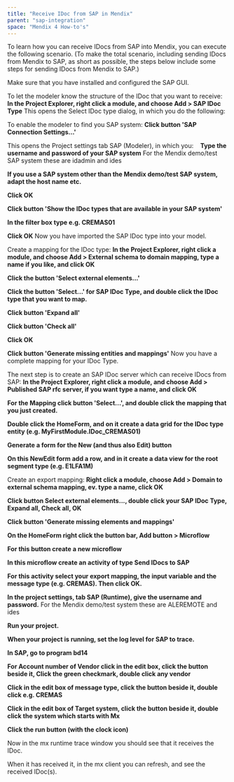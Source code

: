 ```yaml
---
title: "Receive IDoc from SAP in Mendix"
parent: "sap-integration"
space: "Mendix 4 How-to's"
---
```

To learn how you can receive IDocs from SAP into Mendix, you can execute the following scenario.
(To make the total scenario, including sending IDocs from Mendix to SAP, as short as possible, the steps below include some steps for sending IDocs from Mendix to SAP.)

 Make sure that you have installed and configured the SAP GUI.

To let the modeler know the structure of the IDoc that you want to receive:
 **In the Project Explorer, right click a module, and choose Add > SAP IDoc Type**
This opens the Select IDoc type dialog, in which you do the following:

To enable the modeler to find you SAP system:
**Click button 'SAP Connection Settings...'**

This opens the Project settings tab SAP (Modeler), in which you:
    **Type the username and password of your SAP system**
For the Mendix demo/test SAP system these are idadmin and ides

**If you use a SAP system other than the Mendix demo/test SAP system, adapt the host name etc.**

**Click OK**

**Click button 'Show the IDoc types that are available in your SAP system'**

**In the filter box type e.g. CREMAS01**

**Click OK**
Now you have imported the SAP IDoc type into your model.

Create a mapping for the IDoc type:
 **In the Project Explorer, right click a module, and choose Add > External schema to domain mapping, type a name if you like, and click OK**

**Click the button 'Select external elements...'**

**Click the button 'Select...' for SAP IDoc Type, and double click the IDoc type that you want to map.**

**Click button 'Expand all'**

**Click button 'Check all'**

**Click OK**

**Click button 'Generate missing entities and mappings'**
Now you have a complete mapping for your IDoc Type.

The next step is to create an SAP IDoc server which can receive IDocs from SAP:
 **In the Project Explorer, right click a module, and choose Add > Published SAP rfc server, if you want type a name, and click OK**

**For the Mapping click button 'Select...', and double click the mapping that you just created.**

 **Double click the HomeForm, and on it create a data grid for the IDoc type entity (e.g. MyFirstModule.IDoc_CREMAS01)**

**Generate a form for the New (and thus also Edit) button**

 **On this NewEdit form add a row, and in it create a data view for the root segment type (e.g. E1LFA1M)**

Create an export mapping:
 **Right click a module, choose Add > Domain to external schema mapping, ev. type a name, click OK**

**Click button Select external elements..., double click your SAP IDoc Type, Expand all, Check all, OK**

 **Click button 'Generate missing elements and mappings'**

 **On the HomeForm right click the button bar, Add button > Microflow**

**For this button create a new microflow**

 **In this microflow create an activity of type Send IDocs to SAP**

  **For this activity select your export mapping, the input variable and the message type (e.g. CREMAS). Then click OK.**

 **In the project settings, tab SAP (Runtime), give the username and password.**
For the Mendix demo/test system these are ALEREMOTE and ides

 **Run your project.**

 **When your project is running, set the log level for SAP to trace.**

 **In SAP, go to program bd14**

**For Account number of Vendor click in the edit box, click the button beside it, Click the green checkmark, double click any vendor**

 **Click in the edit box of message type, click the button beside it, double click e.g. CREMAS**

 **Click in the edit box of Target system, click the button beside it, double click the system which starts with Mx**

**Click the run button (with the clock icon)**

Now in the mx runtime trace window you should see that it receives the IDoc.

When it has received it, in the mx client you can refresh, and see the received IDoc(s).
